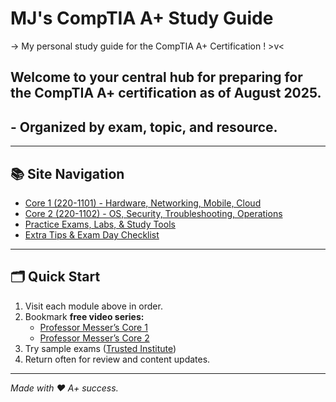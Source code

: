 # MJ's CompTIA A+ Study Guide
-> My personal study guide for the CompTIA A+ Certification ! >v<

## Welcome to your central hub for preparing for the CompTIA A+ certification as of August 2025.  
## - Organized by exam, topic, and resource.

---

## 📚 Site Navigation

- [Core 1 (220-1101) - Hardware, Networking, Mobile, Cloud](core1.md)
- [Core 2 (220-1102) - OS, Security, Troubleshooting, Operations](core2.md)
- [Practice Exams, Labs, & Study Tools](practice.md)
- [Extra Tips & Exam Day Checklist](tips.md)

---

## 🗂️ Quick Start

1. Visit each module above in order.
2. Bookmark **free video series:**  
   - [Professor Messer’s Core 1](https://www.professormesser.com/free-a-plus-training/220-1101/220-1101-video/220-1101-training-course/)
   - [Professor Messer’s Core 2](https://www.professormesser.com/free-a-plus-training/220-1102/220-1102-video/220-1102-training-course/)
3. Try sample exams ([Trusted Institute](https://trustedinstitute.com/practice/comptia-a-plus/))
4. Return often for review and content updates.

---

*Made with ❤️ A+ success.*
